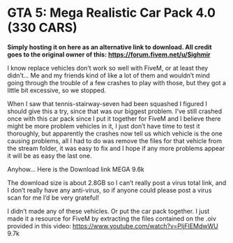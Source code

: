 # GTA 5: Mega Realistic Car Pack 4.0 (330 CARS)

**Simply hosting it on here as an alternative link to download. All credit goes to the original owner of this: https://forum.fivem.net/u/Sighmir**

I know replace vehicles don’t work so well with FiveM, or at least they didn’t… Me and my friends kind of like a lot of them and wouldn’t mind going through the trouble of a few crashes to play with those, but they got a little bit excessive, so we stopped.

When I saw that tennis-stairway-seven had been squashed I figured I should give this a try, since that was our biggest problem. I’ve still crashed once with this car pack since I put it together for FiveM and I believe there might be more problem vehicles in it, I just don’t have time to test it thoroughly, but apparently the crashes now tell us which vehicle is the one causing problems, all I had to do was remove the files for that vehicle from the stream folder, it was easy to fix and I hope if any more problems appear it will be as easy the last one.

Anyhow… Here is the Download link MEGA 9.6k

The download size is about 2.8GB so I can’t really post a virus total link, and I don’t really have any anti-virus, so if anyone could please post a virus scan for me I’d be very grateful!

I didn’t made any of these vehicles. Or put the car pack together. I just made it a resource for FiveM by extracting the files contained on the .oiv provided in this video: https://www.youtube.com/watch?v=PIjFIEMdwWU 9.7k
